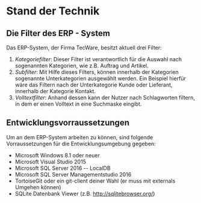
# Stand der Technik

## Die Filter des ERP - System

Das ERP-System, der Firma TecWare, besitzt aktuell drei Filter:

1. *Kategoriefilter*:     Dieser Filter ist verantwortlich für die Auswahl nach sogenannten Kategorien, wie z.B. Auftrag und Artikel.
2. *Subfilter*: Mit Hilfe dieses Filters, können innerhalb der Kategorien sogenannte Unterkategorien ausgewählt werden. Ein Beispiel hierfür wäre das Filtern nach der Unterkategorie Kunde oder Lieferant, innerhalb der Kategorie Kontakt.
3. *Volltextfilter*: Anhand dessen kann der Nutzer nach Schlagworten filtern, in dem er einen Volltext in eine Suchmaske eingibt. 

## Entwicklungsvorraussetzungen

Um an dem ERP-System arbeiten zu können, sind folgende Vorraussetzungen für die Entwicklungsumgebung gegeben:

 * Microsoft Windows 8.1 oder neuer
 * Microsoft Visual Studio 2015
 * Microsoft SQL Server 2016 -- LocalDB
 * Microsoft SQL Server Managementstudio 2016
 * TortoiseGit oder ein git-client deiner Wahl (er muss mit externals Umgehen können)
 * SQLite Datenbank Viewer (z.B. http://sqlitebrowser.org/)  
